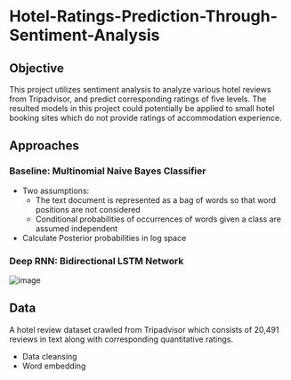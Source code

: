 # Hotel-Ratings-Prediction-Through-Sentiment-Analysis

## Objective
This project utilizes sentiment analysis to analyze various hotel reviews from  Tripadvisor, and predict corresponding ratings of five levels. The resulted models in this project could potentially be applied to small hotel booking sites which do not provide ratings of accommodation experience.

## Approaches
### Baseline: Multinomial Naive Bayes Classifier 
- Two assumptions:
    - The text document is represented as a bag of words so that word positions are not considered
    - Conditional probabilities of occurrences of words given a class are assumed independent 
- Calculate Posterior probabilities in log space

### Deep RNN: Bidirectional LSTM Network
![image](https://user-images.githubusercontent.com/49551916/111390458-238cbe80-8689-11eb-929f-fe1412051c50.png)


## Data
A hotel review dataset crawled from Tripadvisor which consists of 20,491 reviews in text along with corresponding quantitative ratings.
- Data cleansing
- Word embedding

